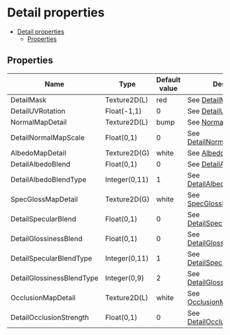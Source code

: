 # Detail properties

- [Detail properties](#detail-properties)
  - [Properties](#properties)

## Properties
| Name                      | Type          | Default value | Description                                                                                           |
| ------------------------- | ------------- | ------------- | ----------------------------------------------------------------------------------------------------- |
| DetailMask                | Texture2D(L)  | red           | See [DetailMask](../common/detail_property_descriptions.md#detailmask).                               |
| DetailUVRotation          | Float(-1,1)   | 0             | See [DetailUVRotation(n)](../common/detail_property_descriptions.md#detailuvrotationn).               |
| NormalMapDetail           | Texture2D(L)  | bump          | See [NormalMapDetail(n)](../common//detail_property_descriptions.md#normalmapdetailn).                |
| DetailNormalMapScale      | Float(0,1)    | 0             | See [DetailNormalMapScale(n)](../common/detail_property_descriptions.md#detailnormalmapscalen).       |
| AlbedoMapDetail           | Texture2D(G)  | white         | See [AlbedoMapDetail(n)](../common/detail_property_descriptions.md#albedomapdetailn).                 |
| DetailAlbedoBlend         | Float(0,1)    | 0             | See [DetailAlbedoBlend(n)](../common/detail_property_descriptions.md#detailalbedoblendn).             |
| DetailAlbedoBlendType     | Integer(0,11) | 1             | See [DetailAlbedoBlendType](../common/detail_property_descriptions.md#detailalbedoblendtype).         |
| SpecGlossMapDetail        | Texture2D(G)  | white         | See [SpecGlossMapDetail(n)](../common/detail_property_descriptions.md#specglossmapdetailn).           |
| DetailSpecularBlend       | Float(0,1)    | 0             | See [DetailSpecularBlend(n)](../common/detail_property_descriptions.md#detailspecularblendn).         |
| DetailGlossinessBlend     | Float(0,1)    | 0             | See [DetailGlossinessBlend(n)](../common/detail_property_descriptions.md#detailglossinessblendn).     |
| DetailSpecularBlendType   | Integer(0,11) | 1             | See [DetailSpecularBlendType](../common/detail_property_descriptions.md#detailspecularblendtype).     |
| DetailGlossinessBlendType | Integer(0,9)  | 2             | See [DetailGlossinessBlendType](../common/detail_property_descriptions.md#detailglossinessblendtype). |
| OcclusionMapDetail        | Texture2D(L)  | white         | See [OcclusionMapDetail(n)](../common/detail_property_descriptions.md#occlusionmapdetailn).           |
| DetailOcclusionStrength   | Float(0,1)    | 0             | See [DetailOcclusionStrength(n)](../common/detail_property_descriptions.md#detailocclusionstrengthn). |

